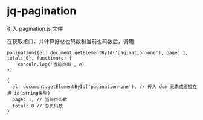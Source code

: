 # jq-pagination

引入 pagination.js 文件

在获取接口，并计算好总也码数和当前也码数后，调用

```
pagination({el: document.getElementById('pagination-one'), page: 1, total: 0}, function(e) {
    console.log('当前页面', e)
})
```

```
{
  el: document.getElementById('pagination-one'), // 传入 dom 元素或者挂在点 id(string类型)
  page: 1, // 当前页码数
  total: 0 // 总页码数
}
```
